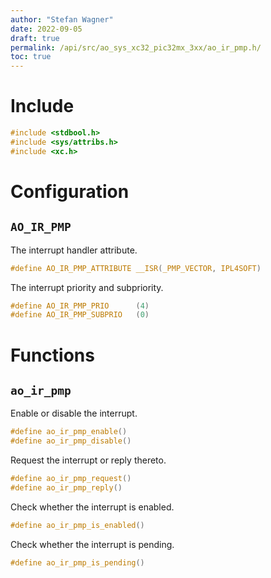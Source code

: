 ```yaml
---
author: "Stefan Wagner"
date: 2022-09-05
draft: true
permalink: /api/src/ao_sys_xc32_pic32mx_3xx/ao_ir_pmp.h/
toc: true
---
```


# Include

```c
#include <stdbool.h>
#include <sys/attribs.h>
#include <xc.h>
```

# Configuration

## `AO_IR_PMP`

The interrupt handler attribute.

```c
#define AO_IR_PMP_ATTRIBUTE __ISR(_PMP_VECTOR, IPL4SOFT)
```

The interrupt priority and subpriority.

```c
#define AO_IR_PMP_PRIO      (4)
#define AO_IR_PMP_SUBPRIO   (0)
```

# Functions

## `ao_ir_pmp`

Enable or disable the interrupt.

```c
#define ao_ir_pmp_enable()
#define ao_ir_pmp_disable()
```

Request the interrupt or reply thereto.

```c
#define ao_ir_pmp_request()
#define ao_ir_pmp_reply()
```

Check whether the interrupt is enabled.

```c
#define ao_ir_pmp_is_enabled()
```

Check whether the interrupt is pending.

```c
#define ao_ir_pmp_is_pending()
```
